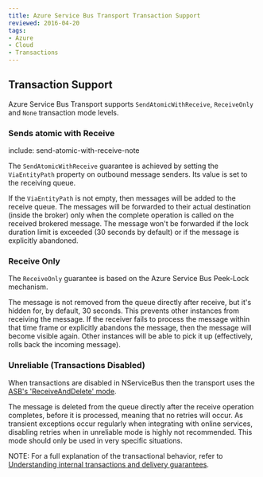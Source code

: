 ```yaml
---
title: Azure Service Bus Transport Transaction Support
reviewed: 2016-04-20
tags:
- Azure
- Cloud
- Transactions
---
```


## Transaction Support

Azure Service Bus Transport supports `SendAtomicWithReceive`, `ReceiveOnly` and `None` transaction mode levels.

### Sends atomic with Receive

include: send-atomic-with-receive-note

The `SendAtomicWithReceive` guarantee is achieved by setting the `ViaEntityPath` property on outbound message senders. Its value is set to the receiving queue.

If the `ViaEntityPath` is not empty, then messages will be added to the receive queue. The messages will be forwarded to their actual destination (inside the broker) only when the complete operation is called on the received brokered message. The message won't be forwarded if the lock duration limit is exceeded (30 seconds by default) or if the message is explicitly abandoned.

### Receive Only

The `ReceiveOnly` guarantee is based on the Azure Service Bus Peek-Lock mechanism.

The message is not removed from the queue directly after receive, but it's hidden for, by default, 30 seconds. This prevents other instances from receiving the message. If the receiver fails to process the message within that time frame or explicitly abandons the message, then the message will become visible again. Other instances will be able to pick it up (effectively, rolls back the incoming message).


### Unreliable (Transactions Disabled)

When transactions are disabled in NServiceBus then the transport uses the [ASB's 'ReceiveAndDelete' mode](https://msdn.microsoft.com/en-us/library/microsoft.servicebus.messaging.receivemode.aspx).

The message is deleted from the queue directly after the receive operation completes, before it is processed, meaning that no retries will occur. As transient exceptions occur regularly when integrating with online services, disabling retries when in unreliable mode is highly not recommended. This mode should only be used in very specific situations.

NOTE: For a full explanation of the transactional behavior, refer to [Understanding internal transactions and delivery guarantees](understanding-transactions-and-delivery-guarantees.md).
